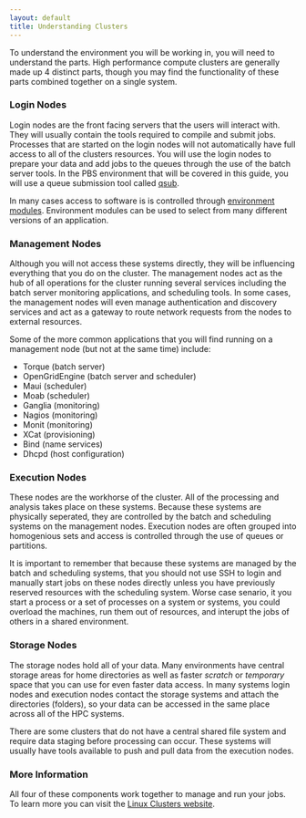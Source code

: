 ```yaml
---
layout: default
title: Understanding Clusters
---
```


To understand the environment you will be working in, you will need to understand the parts.  High performance compute clusters are generally made up 4 distinct parts, though you may find the functionality of these parts combined together on a single system.

### Login Nodes

Login nodes are the front facing servers that the users will interact with.  They will usually contain the tools required to compile and submit jobs.  Processes that are started on the login nodes will not automatically have full access to all of the clusters resources.  You will use the login nodes to prepare your data and add jobs to the queues through the use of the batch server tools.  In the PBS environment that will be covered in this guide, you will use a queue submission tool called [qsub](/hpcc-training/using-qsub).

In many cases access to software is is controlled through [environment modules](/hpcc-training/modules).  Environment modules can be used to select from many different versions of an application.  

### Management Nodes

Although you will not access these systems directly, they will be influencing everything that you do on the cluster.  The management nodes act as the hub of all operations for the cluster running several services including the batch server monitoring applications, and scheduling tools.  In some cases, the management nodes will even manage authentication and discovery services and act as a gateway to route network requests from the nodes to external resources.

Some of the more common applications that you will find running on a management node (but not at the same time) include:

* Torque (batch server)
* OpenGridEngine (batch server and scheduler)
* Maui (scheduler)
* Moab (scheduler)
* Ganglia (monitoring)
* Nagios (monitoring)
* Monit (monitoring)
* XCat (provisioning)
* Bind (name services)
* Dhcpd (host configuration)

### Execution Nodes

These nodes are the workhorse of the cluster.  All of the processing and analysis takes place on these systems.  Because these systems are physically seperated, they are controlled by the batch and scheduling systems on the management nodes.  Execution nodes are often grouped into homogenious sets and access is controlled through the use of queues or partitions.

It is important to remember that because these systems are managed by the batch and scheduling systems, that you should not use SSH to login and manually start jobs on these nodes directly unless you have previously reserved resources with the scheduling system.  Worse case senario, it you start a process or a set of processes on a system or systems, you could overload the machines, run them out of resources, and interupt the jobs of others in a shared environment.

### Storage Nodes

The storage nodes hold all of your data.  Many environments have central storage areas for home directories as well as faster *scratch* or *temporary* space that you can use for even faster data access.  In many systems login nodes and execution nodes contact the storage systems and attach the directories (folders), so your data can be accessed in the same place across all of the HPC systems.  

There are some clusters that do not have a central shared file system and require data staging before processing can occur.  These systems will usually have tools available to push and pull data from the execution nodes.

### More Information

All four of these components work together to manage and run your jobs.  To learn more you can visit the [Linux Clusters website](http://www.linuxclusters.com/).
